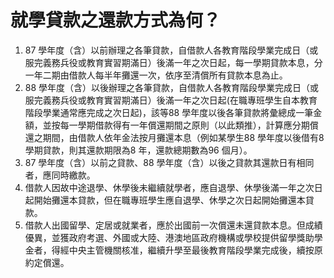 # 就學貸款之還款方式為何？

  1. 87 學年度（含）以前辦理之各筆貸款，自借款人各教育階段學業完成日（或服完義務兵役或教育實習期滿日）後滿一年之次日起，每一學期貸款本息，分一年二期由借款人每半年攤還一次，依序至清償所有貸款本息為止。
  2. 88 學年度（含）以後辦理之各筆貸款，自借款人各教育階段學業完成日（或服完義務兵役或教育實習期滿日）後滿一年之次日起(在職專班學生自本教育階段學業通常應完成之次日起)，該等88 學年度以後各筆貸款將彙總成一筆金額，並按每一學期借款得有一年償還期間之原則（以此類推），計算應分期償還之期間，由借款人依年金法按月攤還本息（例如某學生88 學年度以後借有8 學期貸款，則其還款期限為8 年，還款總期數為96 個月）。
  3. 87 學年度（含）以前之貸款、88 學年度（含）以後之貸款其還款日有相同者，應同時繳款。
  4. 借款人因故中途退學、休學後未繼續就學者，應自退學、休學後滿一年之次日起開始攤還本貸款，但在職專班學生應自退學、休學之次日起開始攤還本貸款。
  5. 借款人出國留學、定居或就業者，應於出國前一次償還未還貸款本息。但成績優異，並獲政府考選、外國或大陸、港澳地區政府機構或學校提供留學獎助學金者，得經中央主管機關核准，繼續升學至最後教育階段學業完成後，續按原約定償還。


